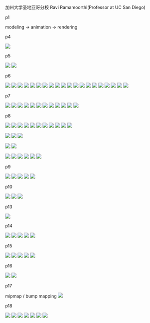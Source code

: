 加州大学圣地亚哥分校 Ravi Ramamoorthi(Professor at UC San Diego)

p1

modeling -> animation -> rendering

p4

![](../assets/2022-06-04-16-30-14.png)

p5

![](../assets/2022-06-04-17-41-17.png)
![](../assets/2022-06-04-17-45-55.png)

p6

![](../assets/2022-06-04-18-30-05.png)
![](../assets/2022-06-04-18-38-16.png)
![](../assets/2022-06-04-18-41-40.png)
![](../assets/2022-06-04-18-46-28.png)
![](../assets/2022-06-04-18-46-41.png)
![](../assets/2022-06-04-18-46-50.png)
![](../assets/2022-06-04-18-48-54.png)
![](../assets/2022-06-04-18-51-55.png)
![](../assets/2022-06-04-18-52-54.png)
![](../assets/2022-06-04-18-53-21.png)
![](../assets/2022-06-04-18-54-25.png)
![](../assets/2022-06-04-18-55-27.png)
![](../assets/2022-06-04-19-03-34.png)
![](../assets/2022-06-04-19-06-06.png)
![](../assets/2022-06-04-19-08-00.png)
![](../assets/2022-06-04-19-09-18.png)
![](../assets/2022-06-04-19-09-48.png)
![](../assets/2022-06-04-19-13-25.png)
![](../assets/2022-06-04-19-14-32.png)
![](../assets/2022-06-04-19-11-26.png)

p7

![](../assets/2022-06-15-12-36-32.png)
![](../assets/2022-06-15-12-36-52.png)
![](../assets/2022-06-15-14-26-27.png)
![](../assets/2022-06-15-14-27-33.png)
![](../assets/2022-06-15-14-28-25.png)
![](../assets/2022-06-15-14-32-47.png)
![](../assets/2022-06-15-14-34-09.png)
![](../assets/2022-06-15-14-35-24.png)
![](../assets/2022-06-15-14-35-28.png)
![](../assets/2022-06-15-14-36-18.png)
![](../assets/2022-06-15-14-36-28.png)
![](../assets/2022-06-15-14-36-42.png)

p8

![](../assets/2022-06-17-16-18-13.png)
![](../assets/2022-06-17-16-19-22.png)
![](../assets/2022-06-17-16-20-04.png)
![](../assets/2022-06-17-16-20-37.png)
![](../assets/2022-06-17-16-21-47.png)
![](../assets/2022-06-17-16-22-01.png)
![](../assets/2022-06-17-16-27-03.png)
![](../assets/2022-06-17-16-27-34.png)
![](../assets/2022-06-17-16-33-35.png)
![](../assets/2022-06-17-16-34-42.png)
![](../assets/2022-06-17-16-37-13.png)

![](../assets/2022-06-17-16-42-36.png)
![](../assets/2022-06-17-16-43-46.png)
![](../assets/2022-06-17-16-43-53.png)

![](../assets/2022-06-17-16-45-51.png)
![](../assets/2022-06-17-16-46-42.png)

![](../assets/2022-06-17-16-48-31.png)
![](../assets/2022-06-17-16-48-45.png)
![](../assets/2022-06-17-16-49-29.png)
![](../assets/2022-06-17-16-49-50.png)
![](../assets/2022-06-17-16-50-33.png)
![](../assets/2022-06-17-16-50-49.png)

p9

![](../assets/2022-06-17-21-27-54.png)
![](../assets/2022-06-17-21-28-09.png)
![](../assets/2022-06-17-21-30-06.png)
![](../assets/2022-06-17-21-32-39.png)
![](../assets/2022-06-17-21-33-12.png)

p10

![](../assets/2022-06-17-21-57-53.png)
![](../assets/2022-06-17-22-05-09.png)
![](../assets/2022-06-17-22-14-10.png)

p13

![](../assets/2022-06-18-17-14-08.png)

p14

![](../assets/2022-06-18-17-36-39.png)
![](../assets/2022-06-18-18-21-21.png)
![](../assets/2022-06-18-18-21-39.png)
![](../assets/2022-06-18-18-26-27.png)
![](../assets/2022-06-18-18-29-28.png)

p15

![](../assets/2022-06-19-18-00-44.png)
![](../assets/2022-06-19-18-07-51.png)
![](../assets/2022-06-19-18-15-46.png)
![](../assets/2022-06-19-18-18-47.png)
![](../assets/2022-06-19-18-19-05.png)

p16

![](../assets/2022-06-19-18-26-58.png)
![](../assets/2022-06-19-18-38-11.png)

p17

mipmap / bump mapping
![](../assets/2022-06-19-19-05-11.png)

p18

![](../assets/2022-06-19-20-21-17.png)
![](../assets/2022-06-19-20-22-24.png)
![](../assets/2022-06-19-20-26-35.png)
![](../assets/2022-06-19-20-27-00.png)
![](../assets/2022-06-19-20-33-28.png)
![](../assets/2022-06-19-20-33-36.png)
![](../assets/2022-06-19-20-35-12.png)